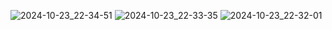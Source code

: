 ![2024-10-23_22-34-51](https://github.com/user-attachments/assets/d2cab189-8a9b-450f-9824-4299b103d959)
![2024-10-23_22-33-35](https://github.com/user-attachments/assets/878189fc-91ad-4e54-9c4d-1be27f7f5808)
![2024-10-23_22-32-01](https://github.com/user-attachments/assets/3ef5ad66-1703-4b16-95fc-ff49e7eebc7a)
